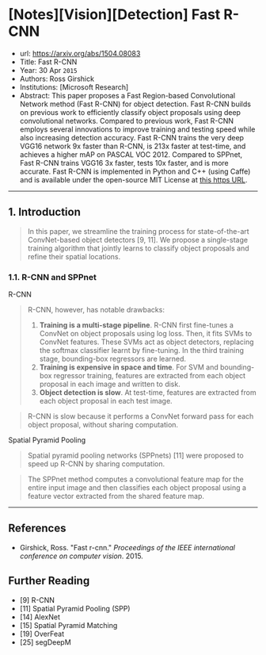 # [Notes][Vision][Detection] Fast R-CNN

* url: https://arxiv.org/abs/1504.08083
* Title: Fast R-CNN
* Year: 30 Apr `2015`
* Authors: Ross Girshick
* Institutions: [Microsoft Research]
* Abstract: This paper proposes a Fast Region-based Convolutional Network method (Fast R-CNN) for object detection. Fast R-CNN builds on previous work to efficiently classify object proposals using deep convolutional networks. Compared to previous work, Fast R-CNN employs several innovations to improve training and testing speed while also increasing detection accuracy. Fast R-CNN trains the very deep VGG16 network 9x faster than R-CNN, is 213x faster at test-time, and achieves a higher mAP on PASCAL VOC 2012. Compared to SPPnet, Fast R-CNN trains VGG16 3x faster, tests 10x faster, and is more accurate. Fast R-CNN is implemented in Python and C++ (using Caffe) and is available under the open-source MIT License at [this https URL](https://github.com/rbgirshick/fast-rcnn).

----------------------------------------------------------------------------------------------------

## 1. Introduction

> In this paper, we streamline the training process for state-of-the-art ConvNet-based object detectors [9, 11]. We propose a single-stage training algorithm that jointly learns to classify object proposals and refine their spatial locations.

### 1.1. R-CNN and SPPnet

R-CNN

> R-CNN, however, has notable drawbacks:
> 1. **Training is a multi-stage pipeline**. R-CNN first fine-tunes a ConvNet on object proposals using log loss. Then, it fits SVMs to ConvNet features. These SVMs act as object detectors, replacing the softmax classifier learnt by fine-tuning. In the third training stage, bounding-box regressors are learned.
> 2. **Training is expensive in space and time**. For SVM and bounding-box regressor training, features are extracted from each object proposal in each image and written to disk.
> 3. **Object detection is slow**. At test-time, features are extracted from each object proposal in each test image.

> R-CNN is slow because it performs a ConvNet forward pass for each object proposal, without sharing computation.

Spatial Pyramid Pooling

> Spatial pyramid pooling networks (SPPnets) [11] were proposed to speed up R-CNN by sharing computation.

> The SPPnet method computes a convolutional feature map for the entire input image and then classifies each object proposal using a feature vector extracted from the shared feature map.

----------------------------------------------------------------------------------------------------

## References

* Girshick, Ross. "Fast r-cnn." *Proceedings of the IEEE international conference on computer vision*. 2015.

## Further Reading

* [9] R-CNN
* [11] Spatial Pyramid Pooling (SPP)
* [14] AlexNet
* [15] Spatial Pyramid Matching
* [19] OverFeat
* [25] segDeepM

